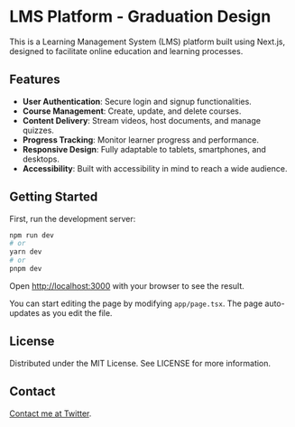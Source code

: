 # LMS Platform - Graduation Design

This is a Learning Management System (LMS) platform built using Next.js, designed to facilitate online education and learning processes.

## Features

- **User Authentication**: Secure login and signup functionalities.
- **Course Management**: Create, update, and delete courses.
- **Content Delivery**: Stream videos, host documents, and manage quizzes.
- **Progress Tracking**: Monitor learner progress and performance.
- **Responsive Design**: Fully adaptable to tablets, smartphones, and desktops.
- **Accessibility**: Built with accessibility in mind to reach a wide audience.

## Getting Started

First, run the development server:

```bash
npm run dev
# or
yarn dev
# or
pnpm dev
```

Open [http://localhost:3000](http://localhost:3000) with your browser to see the result.

You can start editing the page by modifying `app/page.tsx`. The page auto-updates as you edit the file.

## License

Distributed under the MIT License. See LICENSE for more information.

## Contact

[Contact me at Twitter](https://twitter.com/Logicdevlife).

